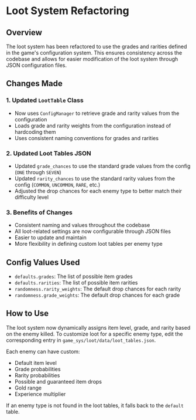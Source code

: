 # Loot System Refactoring

## Overview

The loot system has been refactored to use the grades and rarities defined in the game's configuration system.
This ensures consistency across the codebase and allows for easier modification of the loot system through JSON configuration files.

## Changes Made

### 1. Updated `LootTable` Class

- Now uses `ConfigManager` to retrieve grade and rarity values from the configuration
- Loads grade and rarity weights from the configuration instead of hardcoding them
- Uses consistent naming conventions for grades and rarities

### 2. Updated Loot Tables JSON

- Updated `grade_chances` to use the standard grade values from the config (`ONE` through `SEVEN`)
- Updated `rarity_chances` to use the standard rarity values from the config (`COMMON`, `UNCOMMON`, `RARE`, etc.)
- Adjusted the drop chances for each enemy type to better match their difficulty level

### 3. Benefits of Changes

- Consistent naming and values throughout the codebase
- All loot-related settings are now configurable through JSON files
- Easier to update and maintain
- More flexibility in defining custom loot tables per enemy type

## Config Values Used

- `defaults.grades`: The list of possible item grades
- `defaults.rarities`: The list of possible item rarities
- `randomness.rarity_weights`: The default drop chances for each rarity
- `randomness.grade_weights`: The default drop chances for each grade

## How to Use

The loot system now dynamically assigns item level, grade, and rarity based on the enemy killed.
To customize loot for a specific enemy type, edit the corresponding entry in `game_sys/loot/data/loot_tables.json`.

Each enemy can have custom:

- Default item level
- Grade probabilities
- Rarity probabilities
- Possible and guaranteed item drops
- Gold range
- Experience multiplier

If an enemy type is not found in the loot tables, it falls back to the `default` table.
